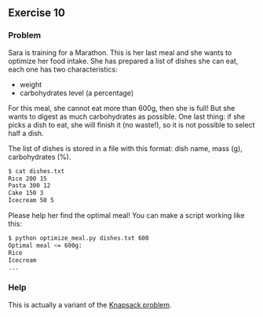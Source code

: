 ## Exercise 10

### Problem

Sara is training for a Marathon. This is her last meal and she wants to optimize her food intake.
She has prepared a list of dishes she can eat, each one has two characteristics:
* weight
* carbohydrates level (a percentage)

For this meal, she cannot eat more than 600g, then she is full! But she wants to digest as much carbohydrates as possible.
One last thing: if she picks a dish to eat, she will finish it (no waste!), so it is not possible to select half a dish.

The list of dishes is stored in a file with this format: dish name, mass (g), carbohydrates (%).
```bash
$ cat dishes.txt
Rice 200 15
Pasta 300 12
Cake 150 3
Icecream 50 5
```

Please help her find the optimal meal! You can make a script working like this:
```bash
$ python optimize_meal.py dishes.txt 600
Optimal meal <= 600g:
Rice
Icecream
...
```

### Help

This is actually a variant of the [Knapsack problem](https://en.wikipedia.org/wiki/Knapsack_problem).
